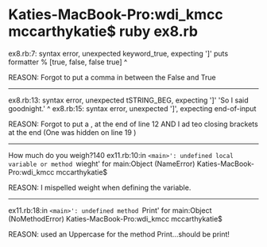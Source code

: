 

# Katies-MacBook-Pro:wdi_kmcc mccarthykatie$ ruby ex8.rb
ex8.rb:7: syntax error, unexpected keyword_true, expecting ']'
puts formatter % [true, false, false true]
                                         ^

REASON: Forgot to put a comma in between the False and True 

------

ex8.rb:13: syntax error, unexpected tSTRING_BEG, expecting ']'
  'So I said goodnight.'
   ^
ex8.rb:15: syntax error, unexpected ']', expecting end-of-input

REASON: Forgot to put a , at the end of line 12 AND I ad teo closing brackets at the end (One was hidden on line 19 )

-----
How much do you weigh?140
ex11.rb:10:in `<main>': undefined local variable or method `wieght' for main:Object (NameError)
Katies-MacBook-Pro:wdi_kmcc mccarthykatie$ 

REASON: I mispelled weight when defining the variable. 

----

ex11.rb:18:in `<main>': undefined method `Print' for main:Object (NoMethodError)
Katies-MacBook-Pro:wdi_kmcc mccarthykatie$ 

REASON: used an Uppercase for the method Print...should be print!
